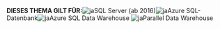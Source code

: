 <Token>**DIESES THEMA GILT FÜR:**![ja](../includes/media/yes.png)SQL Server (ab 2016)![ja](../includes/media/yes.png)Azure SQL-Datenbank![ja](../includes/media/yes.png)Azure SQL Data Warehouse ![ja](../includes/media/yes.png)Parallel Data Warehouse </Token>